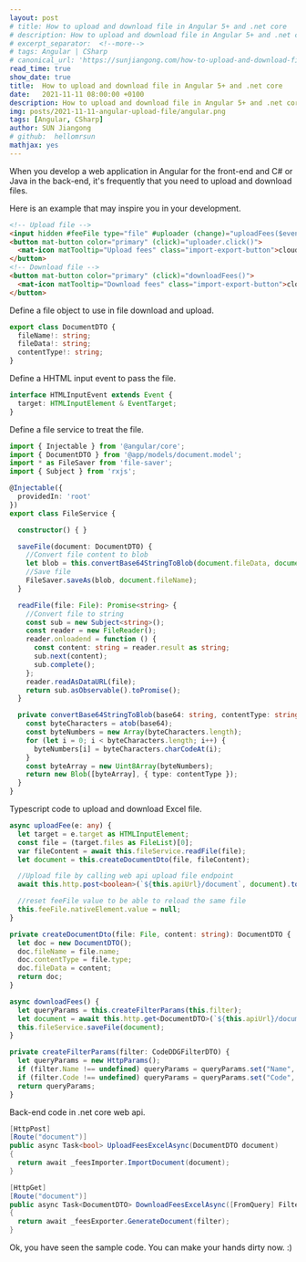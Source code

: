 ```yaml
---
layout: post
# title: How to upload and download file in Angular 5+ and .net core
# description: How to upload and download file in Angular 5+ and .net core
# excerpt_separator:  <!--more-->
# tags: Angular | CSharp
# canonical_url: 'https://sunjiangong.com/how-to-upload-and-download-file-in-angular-and-dotnet-core/'
read_time: true
show_date: true
title:  How to upload and download file in Angular 5+ and .net core
date:   2021-11-11 08:00:00 +0100
description: How to upload and download file in Angular 5+ and .net core, dotnet core
img: posts/2021-11-11-angular-upload-file/angular.png
tags: [Angular, CSharp]
author: SUN Jiangong
# github:  hellomrsun
mathjax: yes
---
```


When you develop a web application in Angular for the front-end and C# or Java in the back-end, it's frequently that you need to upload and download files.

Here is an example that may inspire you in your development.

```html
<!-- Upload file -->
<input hidden #feeFile type="file" #uploader (change)="uploadFees($event)" accept=".xlsx, .xls" />
<button mat-button color="primary" (click)="uploader.click()">
  <mat-icon matTooltip="Upload fees" class="import-export-button">cloud_upload</mat-icon>
</button>
<!-- Download file -->
<button mat-button color="primary" (click)="downloadFees()">
  <mat-icon matTooltip="Download fees" class="import-export-button">cloud_download</mat-icon>
</button>
```

<!--more-->

Define a file object to use in file download and upload.

```typescript
export class DocumentDTO {
  fileName!: string;
  fileData!: string;
  contentType!: string;
}
```

Define a HHTML input event to pass the file.

```typescript
interface HTMLInputEvent extends Event {
  target: HTMLInputElement & EventTarget;
}
```

Define a file service to treat the file.

```typescript
import { Injectable } from '@angular/core';
import { DocumentDTO } from '@app/models/document.model';
import * as FileSaver from 'file-saver';
import { Subject } from 'rxjs';

@Injectable({
  providedIn: 'root'
})
export class FileService {

  constructor() { }

  saveFile(document: DocumentDTO) {
    //Convert file content to blob
    let blob = this.convertBase64StringToBlob(document.fileData, document.contentType);
    //Save file
    FileSaver.saveAs(blob, document.fileName);
  }

  readFile(file: File): Promise<string> {
    //Convert file to string
    const sub = new Subject<string>();
    const reader = new FileReader();
    reader.onloadend = function () {
      const content: string = reader.result as string;
      sub.next(content);
      sub.complete();
    };
    reader.readAsDataURL(file);
    return sub.asObservable().toPromise();
  }

  private convertBase64StringToBlob(base64: string, contentType: string): Blob {
    const byteCharacters = atob(base64);
    const byteNumbers = new Array(byteCharacters.length);
    for (let i = 0; i < byteCharacters.length; i++) {
      byteNumbers[i] = byteCharacters.charCodeAt(i);
    }
    const byteArray = new Uint8Array(byteNumbers);
    return new Blob([byteArray], { type: contentType });
  }
}
```

Typescript code to upload and download Excel file.

```typescript
async uploadFee(e: any) {
  let target = e.target as HTMLInputElement;
  const file = (target.files as FileList)[0];
  var fileContent = await this.fileService.readFile(file);
  let document = this.createDocumentDto(file, fileContent);

  //Upload file by calling web api upload file endpoint
  await this.http.post<boolean>(`${this.apiUrl}/document`, document).toPromise();

  //reset feeFile value to be able to reload the same file
  this.feeFile.nativeElement.value = null;
}

private createDocumentDto(file: File, content: string): DocumentDTO {
  let doc = new DocumentDTO();
  doc.fileName = file.name;
  doc.contentType = file.type;
  doc.fileData = content;
  return doc;
}

async downloadFees() {
  let queryParams = this.createFilterParams(this.filter);
  let document = await this.http.get<DocumentDTO>(`${this.apiUrl}/document`, { params: queryParams }).toPromise();
  this.fileService.saveFile(document);
}

private createFilterParams(filter: CodeDDGFilterDTO) {
  let queryParams = new HttpParams();
  if (filter.Name !== undefined) queryParams = queryParams.set("Name", filter.Name);
  if (filter.Code !== undefined) queryParams = queryParams.set("Code", filter.Code);
  return queryParams;
}
```

Back-end code in .net core web api.

```csharp
[HttpPost]
[Route("document")]
public async Task<bool> UploadFeesExcelAsync(DocumentDTO document)
{
  return await _feesImporter.ImportDocument(document);
}

[HttpGet]
[Route("document")]
public async Task<DocumentDTO> DownloadFeesExcelAsync([FromQuery] FilterDTO filter)
{
  return await _feesExporter.GenerateDocument(filter);
}
```

Ok, you have seen the sample code. You can make your hands dirty now. :)